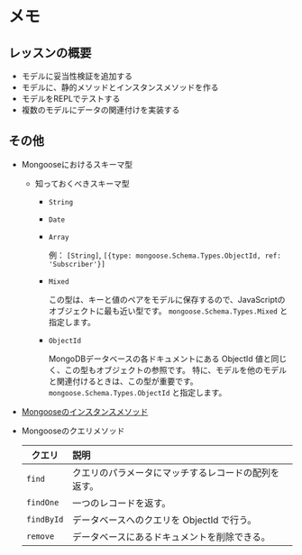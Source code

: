 # メモ

## レッスンの概要

- モデルに妥当性検証を追加する
- モデルに、静的メソッドとインスタンスメソッドを作る
- モデルをREPLでテストする
- 複数のモデルにデータの関連付けを実装する

## その他

- Mongooseにおけるスキーマ型

  - 知っておくべきスキーマ型

    - `String`
    - `Date`
    - `Array`

      例： `[String]`, `[{type: mongoose.Schema.Types.ObjectId, ref: 'Subscriber'}]`

    - `Mixed`

      この型は、キーと値のペアをモデルに保存するので、JavaScriptのオブジェクトに最も近い型です。
      `mongoose.Schema.Types.Mixed` と指定します。

    - `ObjectId`

      MongoDBデータベースの各ドキュメントにある ObjectId 値と同じく、この型もオブジェクトの参照です。
      特に、モデルを他のモデルと関連付けるときは、この型が重要です。
      `mongoose.Schema.Types.ObjectId` と指定します。

- [Mongooseのインスタンスメソッド](https://mongoosejs.com/docs/guide.html#methods)

- Mongooseのクエリメソッド

  | クエリ | 説明 |
  | --- | :--- |
  | `find` | クエリのパラメータにマッチするレコードの配列を返す。 |
  | `findOne` | 一つのレコードを返す。 |
  | `findById` | データベースへのクエリを ObjectId で行う。 |
  | `remove` | データベースにあるドキュメントを削除できる。 |
